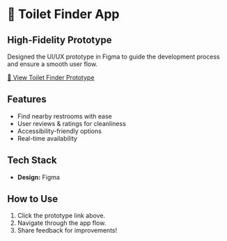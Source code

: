 # 🚽 Toilet Finder App  

## High-Fidelity Prototype  
Designed the UI/UX prototype in Figma to guide the development process and ensure a smooth user flow.  

[🚽 View Toilet Finder Prototype](https://www.figma.com/proto/Ee3rD56v0rZDBC2iBg7nYN/Toilet-Finder-App?node-id=1-2&starting-point-node-id=1%3A2&t=jDZzQMQmirjJu24C-1)

## Features  
- Find nearby restrooms with ease  
- User reviews & ratings for cleanliness  
- Accessibility-friendly options  
- Real-time availability  

## Tech Stack  
- **Design:** Figma   

## How to Use  
1. Click the prototype link above.  
2. Navigate through the app flow.  
3. Share feedback for improvements!  
